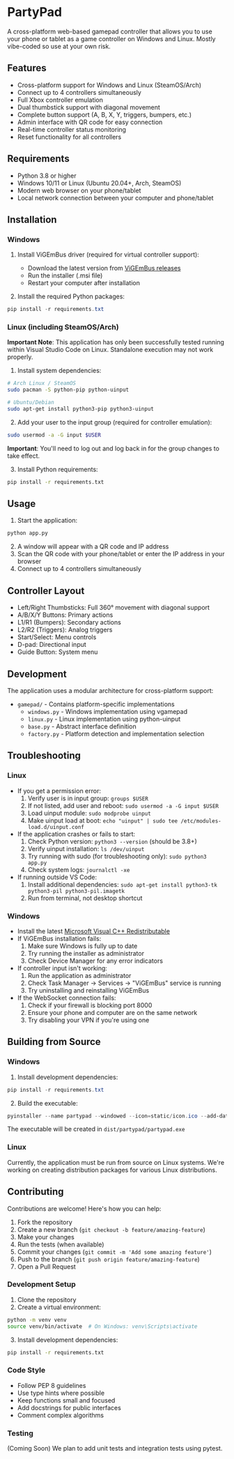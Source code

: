 # PartyPad

A cross-platform web-based gamepad controller that allows you to use your phone or tablet as a game controller on Windows and Linux.  Mostly vibe-coded so use at your own risk.

## Features

- Cross-platform support for Windows and Linux (SteamOS/Arch)
- Connect up to 4 controllers simultaneously
- Full Xbox controller emulation
- Dual thumbstick support with diagonal movement
- Complete button support (A, B, X, Y, triggers, bumpers, etc.)
- Admin interface with QR code for easy connection
- Real-time controller status monitoring
- Reset functionality for all controllers

## Requirements

- Python 3.8 or higher
- Windows 10/11 or Linux (Ubuntu 20.04+, Arch, SteamOS)
- Modern web browser on your phone/tablet
- Local network connection between your computer and phone/tablet

## Installation

### Windows

1. Install ViGEmBus driver (required for virtual controller support):
   - Download the latest version from [ViGEmBus releases](https://github.com/ViGEm/ViGEmBus/releases)
   - Run the installer (.msi file)
   - Restart your computer after installation

2. Install the required Python packages:
```powershell
pip install -r requirements.txt
```

### Linux (including SteamOS/Arch)

**Important Note**: This application has only been successfully tested running within Visual Studio Code on Linux. Standalone execution may not work properly.

1. Install system dependencies:

```bash
# Arch Linux / SteamOS
sudo pacman -S python-pip python-uinput

# Ubuntu/Debian
sudo apt-get install python3-pip python3-uinput
```

2. Add your user to the input group (required for controller emulation):
```bash
sudo usermod -a -G input $USER
```
**Important**: You'll need to log out and log back in for the group changes to take effect.

3. Install Python requirements:
```bash
pip install -r requirements.txt
```

## Usage

1. Start the application:
```bash
python app.py
```

2. A window will appear with a QR code and IP address
3. Scan the QR code with your phone/tablet or enter the IP address in your browser
4. Connect up to 4 controllers simultaneously

## Controller Layout

- Left/Right Thumbsticks: Full 360° movement with diagonal support
- A/B/X/Y Buttons: Primary actions
- L1/R1 (Bumpers): Secondary actions
- L2/R2 (Triggers): Analog triggers
- Start/Select: Menu controls
- D-pad: Directional input
- Guide Button: System menu

## Development

The application uses a modular architecture for cross-platform support:
- `gamepad/` - Contains platform-specific implementations
  - `windows.py` - Windows implementation using vgamepad
  - `linux.py` - Linux implementation using python-uinput
  - `base.py` - Abstract interface definition
  - `factory.py` - Platform detection and implementation selection

## Troubleshooting

### Linux
- If you get a permission error:
  1. Verify user is in input group: `groups $USER`
  2. If not listed, add user and reboot: `sudo usermod -a -G input $USER`
  3. Load uinput module: `sudo modprobe uinput`
  4. Make uinput load at boot: `echo "uinput" | sudo tee /etc/modules-load.d/uinput.conf`
- If the application crashes or fails to start:
  1. Check Python version: `python3 --version` (should be 3.8+)
  2. Verify uinput installation: `ls /dev/uinput`
  3. Try running with sudo (for troubleshooting only): `sudo python3 app.py`
  4. Check system logs: `journalctl -xe`
- If running outside VS Code:
  1. Install additional dependencies: `sudo apt-get install python3-tk python3-pil python3-pil.imagetk`
  2. Run from terminal, not desktop shortcut

### Windows
- Install the latest [Microsoft Visual C++ Redistributable](https://aka.ms/vs/17/release/vc_redist.x64.exe)
- If ViGEmBus installation fails:
  1. Make sure Windows is fully up to date
  2. Try running the installer as administrator
  3. Check Device Manager for any error indicators
- If controller input isn't working:
  1. Run the application as administrator
  2. Check Task Manager -> Services -> "ViGEmBus" service is running
  3. Try uninstalling and reinstalling ViGEmBus
- If the WebSocket connection fails:
  1. Check if your firewall is blocking port 8000
  2. Ensure your phone and computer are on the same network
  3. Try disabling your VPN if you're using one

## Building from Source

### Windows

1. Install development dependencies:
```powershell
pip install -r requirements.txt
```

2. Build the executable:
```powershell
pyinstaller --name partypad --windowed --icon=static/icon.ico --add-data "static;static" app.py
```

The executable will be created in `dist/partypad/partypad.exe`

### Linux

Currently, the application must be run from source on Linux systems. We're working on creating distribution packages for various Linux distributions.

## Contributing

Contributions are welcome! Here's how you can help:

1. Fork the repository
2. Create a new branch (`git checkout -b feature/amazing-feature`)
3. Make your changes
4. Run the tests (when available)
5. Commit your changes (`git commit -m 'Add some amazing feature'`)
6. Push to the branch (`git push origin feature/amazing-feature`)
7. Open a Pull Request

### Development Setup

1. Clone the repository
2. Create a virtual environment:
```bash
python -m venv venv
source venv/bin/activate  # On Windows: venv\Scripts\activate
```
3. Install development dependencies:
```bash
pip install -r requirements.txt
```

### Code Style

- Follow PEP 8 guidelines
- Use type hints where possible
- Keep functions small and focused
- Add docstrings for public interfaces
- Comment complex algorithms

### Testing

(Coming Soon) We plan to add unit tests and integration tests using pytest.
